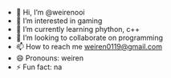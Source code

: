 - 👋 Hi, I’m @weirenooi
- 👀 I’m interested in gaming
- 🌱 I’m currently learning phython, c++
- 💞️ I’m looking to collaborate on programming 
- 📫 How to reach me weiren0119@gmail.com
- 😄 Pronouns: weiren
- ⚡ Fun fact: na

<!---
ooiweiren/ooiweiren is a ✨ special ✨ repository because its `README.md` (this file) appears on your GitHub profile.
You can click the Preview link to take a look at your changes.
--->

